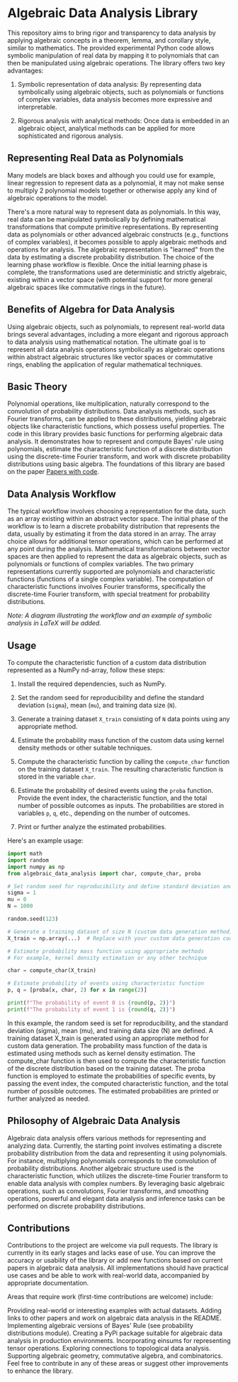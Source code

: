 # Algebraic Data Analysis Library

This repository aims to bring rigor and transparency to data analysis by applying algebraic concepts in a theorem, lemma, and corollary style, similar to mathematics. The provided experimental Python code allows symbolic manipulation of real data by mapping it to polynomials that can then be manipulated using algebraic operations. The library offers two key advantages:

1. Symbolic representation of data analysis: By representing data symbolically using algebraic objects, such as polynomials or functions of complex variables, data analysis becomes more expressive and interpretable.

2. Rigorous analysis with analytical methods: Once data is embedded in an algebraic object, analytical methods can be applied for more sophisticated and rigorous analysis.

## Representing Real Data as Polynomials

Many models are black boxes and although you could use for example, linear regression to represent data as a polynomial, it may not make sense to multiply 2 polynomial models together or otherwise apply any kind of algebraic operations to the model. 

There's a more natural way to represent data as polynomials. In this way, real data can be manipulated symbolically by defining mathematical transformations that compute primitive representations. By representing data as polynomials or other advanced algebraic constructs (e.g., functions of complex variables), it becomes possible to apply algebraic methods and operations for analysis. The algebraic representation is "learned" from the data by estimating a discrete probability distribution. The choice of the learning phase workflow is flexible. Once the initial learning phase is complete, the transformations used are deterministic and strictly algebraic, existing within a vector space (with potential support for more general algebraic spaces like commutative rings in the future).

## Benefits of Algebra for Data Analysis

Using algebraic objects, such as polynomials, to represent real-world data brings several advantages, including a more elegant and rigorous approach to data analysis using mathematical notation. The ultimate goal is to represent all data analysis operations symbolically as algebraic operations within abstract algebraic structures like vector spaces or commutative rings, enabling the application of regular mathematical techniques.

## Basic Theory

Polynomial operations, like multiplication, naturally correspond to the convolution of probability distributions. Data analysis methods, such as Fourier transforms, can be applied to these distributions, yielding algebraic objects like characteristic functions, which possess useful properties. The code in this library provides basic functions for performing algebraic data analysis. It demonstrates how to represent and compute Bayes' rule using polynomials, estimate the characteristic function of a discrete distribution using the discrete-time Fourier transform, and work with discrete probability distributions using basic algebra. The foundations of this library are based on the paper [Papers with code](https://paperswithcode.com/paper/algebraic-data-analysis).

## Data Analysis Workflow

The typical workflow involves choosing a representation for the data, such as an array existing within an abstract vector space. The initial phase of the workflow is to learn a discrete probability distribution that represents the data, usually by estimating it from the data stored in an array. The array choice allows for additional tensor operations, which can be performed at any point during the analysis. Mathematical transformations between vector spaces are then applied to represent the data as algebraic objects, such as polynomials or functions of complex variables. The two primary representations currently supported are polynomials and characteristic functions (functions of a single complex variable). The computation of characteristic functions involves Fourier transforms, specifically the discrete-time Fourier transform, with special treatment for probability distributions.

*Note: A diagram illustrating the workflow and an example of symbolic analysis in LaTeX will be added.*

## Usage

To compute the characteristic function of a custom data distribution represented as a NumPy nd-array, follow these steps:

1. Install the required dependencies, such as NumPy.

2. Set the random seed for reproducibility and define the standard deviation (`sigma`), mean (`mu`), and training data size (`N`).

3. Generate a training dataset `X_train` consisting of `N` data points using any appropriate method.

4. Estimate the probability mass function of the custom data using kernel density methods or other suitable techniques.

5. Compute the characteristic function by calling the `compute_char` function on the training dataset `X_train`. The resulting characteristic function is stored in the variable `char`.

6. Estimate the probability of desired events using the `proba` function. Provide the event index, the characteristic function, and the total number of possible outcomes as inputs. The probabilities are stored in variables `p`, `q`, etc., depending on the number of outcomes.

7. Print or further analyze the estimated probabilities.

Here's an example usage:

```python
import math
import random
import numpy as np
from algebraic_data_analysis import char, compute_char, proba

# Set random seed for reproducibility and define standard deviation and mean.
sigma = 1
mu = 0
N = 1000

random.seed(123)

# Generate a training dataset of size N (custom data generation method)
X_train = np.array(...)  # Replace with your custom data generation code

# Estimate probability mass function using appropriate methods
# For example, kernel density estimation or any other technique

char = compute_char(X_train)

# Estimate probability of events using characteristic function
p, q = [proba(x, char, 2) for x in range(2)]

print(f"The probability of event 0 is {round(p, 2)}")
print(f"The probability of event 1 is {round(q, 2)}")
```

In this example, the random seed is set for reproducibility, and the standard deviation (sigma), mean (mu), and training data size (N) are defined. A training dataset X_train is generated using an appropriate method for custom data generation. The probability mass function of the data is estimated using methods such as kernel density estimation. The compute_char function is then used to compute the characteristic function of the discrete distribution based on the training dataset. The proba function is employed to estimate the probabilities of specific events, by passing the event index, the computed characteristic function, and the total number of possible outcomes. The estimated probabilities are printed or further analyzed as needed.

## Philosophy of Algebraic Data Analysis

Algebraic data analysis offers various methods for representing and analyzing data. Currently, the starting point involves estimating a discrete probability distribution from the data and representing it using polynomials. For instance, multiplying polynomials corresponds to the convolution of probability distributions. Another algebraic structure used is the characteristic function, which utilizes the discrete-time Fourier transform to enable data analysis with complex numbers. By leveraging basic algebraic operations, such as convolutions, Fourier transforms, and smoothing operations, powerful and elegant data analysis and inference tasks can be performed on discrete probability distributions.

## Contributions

Contributions to the project are welcome via pull requests. The library is currently in its early stages and lacks ease of use. You can improve the accuracy or usability of the library or add new functions based on current papers in algebraic data analysis. All implementations should have practical use cases and be able to work with real-world data, accompanied by appropriate documentation.

Areas that require work (first-time contributions are welcome) include:

Providing real-world or interesting examples with actual datasets.
Adding links to other papers and work on algebraic data analysis in the README.
Implementing algebraic versions of Bayes' Rule (see probability distributions module).
Creating a PyPi package suitable for algebraic data analysis in production environments.
Incorporating einsums for representing tensor operations.
Exploring connections to topological data analysis.
Supporting algebraic geometry, commutative algebra, and combinatorics.
Feel free to contribute in any of these areas or suggest other improvements to enhance the library.
